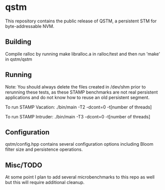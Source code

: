 # qstm
This repository contains the public release of QSTM, a persistent STM for byte-addressable NVM.

## Building
Compile ralloc by running make libralloc.a in ralloc/test and then run 'make' in qstm/qstm

## Running
Note: You should always delete the files created in /dev/shm prior to rerunning these tests, as these STAMP benchmarks are not real persistent applications and do not know how to reuse an old persistent segment.

To run STAMP Vacation:
./bin/main -T2 -dcont=0 -t[number of threads]

To run STAMP Intruder:
./bin/main -T3 -dcont=0 -t[number of threads]

## Configuration
qstm/config.hpp contains several configuration options including Bloom filter size and persistence operations.

## Misc/TODO
At some point I plan to add several microbenchmarks to this repo as well but this will require additional cleanup.
